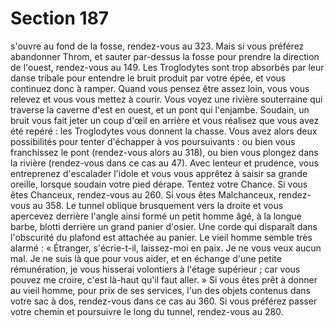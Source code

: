 # Section 187

s'ouvre au fond de la fosse, rendez-vous au 323. Mais si vous préférez abandonner
Throm, et sauter par-dessus la fosse pour prendre la direction de l'ouest, rendez-vous au
149.
Les Troglodytes sont trop absorbés par leur danse tribale pour entendre le bruit produit
par votre épée, et vous continuez donc à ramper. Quand vous pensez être assez loin, vous
vous relevez et vous vous mettez à courir. Vous voyez une rivière souterraine qui traverse
la caverne d'est en ouest, et un pont qui l'enjambe. Soudain, un bruit vous fait jeter un
coup d'œil en arrière et vous réalisez que vous avez été repéré : les Troglodytes vous
donnent la chasse. Vous avez alors deux possibilités pour tenter d'échapper à vos
poursuivants : ou bien vous franchissez le pont (rendez-vous alors au 318), ou bien vous
plongez dans la rivière (rendez-vous dans ce cas au 47).
Avec lenteur et prudence, vous entreprenez d'escalader l'idole et vous vous apprêtez à
saisir sa grande oreille, lorsque soudain votre pied dérape. Tentez votre Chance. Si vous
êtes Chanceux, rendez-vous au 260. Si vous êtes Malchanceux, rendez-vous au 358.
Le tunnel oblique brusquement vers la droite et vous apercevez derrière l'angle ainsi
formé un petit homme âgé, à la longue barbe, blotti derrière un grand panier d'osier.
Une corde qui disparaît dans l'obscurité du plafond est attachée au panier. Le vieil
homme semble très alarmé : « Étranger, s'écrie-t-il, laissez-moi en paix. Je ne vous veux
aucun mal. Je ne suis là que pour vous aider, et en échange d'une petite rémunération, je
vous hisserai volontiers à l'étage supérieur ; car vous pouvez me croire, c'est là-haut qu'il
faut aller. » Si vous êtes prêt à donner au vieil homme, pour prix de ses services, l'un des
objets contenus dans votre sac à dos, rendez-vous dans ce cas au 360. Si vous préférez
passer votre chemin et poursuivre le long du tunnel, rendez-vous au 280.